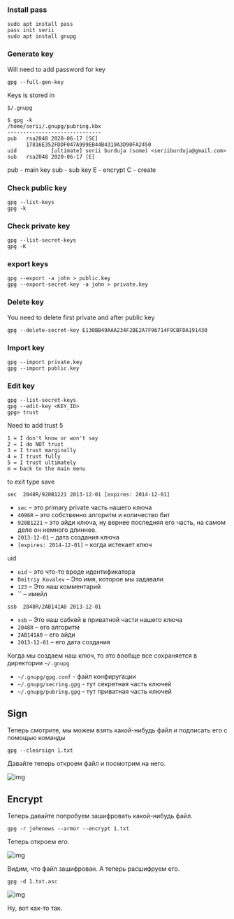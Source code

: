 ### Install pass

```
sudo apt install pass
pass init serii
sudo apt install gnupg
```

### Generate key

Will need to add password for key

```
gpg --full-gen-key
```

Keys is stored in

```
$/.gnupg
```

```
$ gpg -k
/home/serii/.gnupg/pubring.kbx
------------------------------
pub   rsa2048 2020-06-17 [SC]
      17816E352FDDF047A999EB44B4319A3D90FA2450
uid           [ultimate] serii burduja (some) <seriiburduja@gmail.com>
sub   rsa2048 2020-06-17 [E]

```

pub - main key
sub - sub key
E - encrypt
C - create

### Check public key

```
gpg --list-keys
gpg -k
```

### Check private key

```
gpg --list-secret-keys
gpg -K
```

### export keys

```
gpg --export -a john > public.key
gpg --export-secret-key -a john > private.key
```

### Delete key

You need to delete first private and after public key

```
gpg --delete-secret-key E130BB49AAA234F2BE2A7F96714F9CBFDA191430
```

### Import key

```
gpg --import private.key
gpg --import public.key
```

### Edit key

```
gpg --list-secret-keys
gpg --edit-key <KEY_ID>
gpg> trust
```

Need to add trust 5

```
1 = I don't know or won't say
2 = I do NOT trust
3 = I trust marginally
4 = I trust fully
5 = I trust ultimately
m = back to the main menu

```

to exit type save

```
sec  2048R/920B1221 2013-12-01 [expires: 2014-12-01]
```

- `sec` – это primary private часть нашего ключа
- `4096R` – это собственно алгоритм и количество бит
- `920B1221` – это айди ключа, ну вернее последняя его часть, на самом деле он немного длиннее.
- `2013-12-01` – дата создания ключа
- `[expires: 2014-12-01]` – когда истекает ключ

uid

- `uid` – это что-то вроде идентификатора
- `Dmitriy Kovalev` – Это имя, которое мы задавали
- `123` – Это наш комментарий
- \`\` – имейл

```
ssb  2048R/2AB141A0 2013-12-01
```

- `ssb` – Это наш сабкей в приватной части нашего ключа
- `2048R` – его алгоритм
- `2AB141A0` – его айди
- `2013-12-01` – его дата создания

Когда мы создаем наш ключ, то это вообще все сохраняется в директории `~/.gnupg`

- `~/.gnupg/gpg.conf` - файл конфиругации
- `~/.gnupg/secring.gpg` - тут секретная часть ключей
- `~/.gnupg/pubring.gpg` - тут приватная часть ключей

## Sign

Теперь смотрите, мы можем взять какой-нибудь файл и подписать его с помощью команды

```
gpg --clearsign 1.txt
```

Давайте теперь откроем файл и посмотрим на него.

![img](https://i.imgur.com/shZxJph.png)

## Encrypt

Теперь давайте попробуем зашифровать какой-нибудь файл.

```
gpg -r johenews --armor --encrypt 1.txt
```

Теперь откроем его.

![img](https://i.imgur.com/1cPCev1.png)

Видим, что файл зашифрован.
А теперь расшифруем его.

```
gpg -d 1.txt.asc
```

![img](https://i.imgur.com/ANCAz4n.png)

Ну, вот как-то так.
